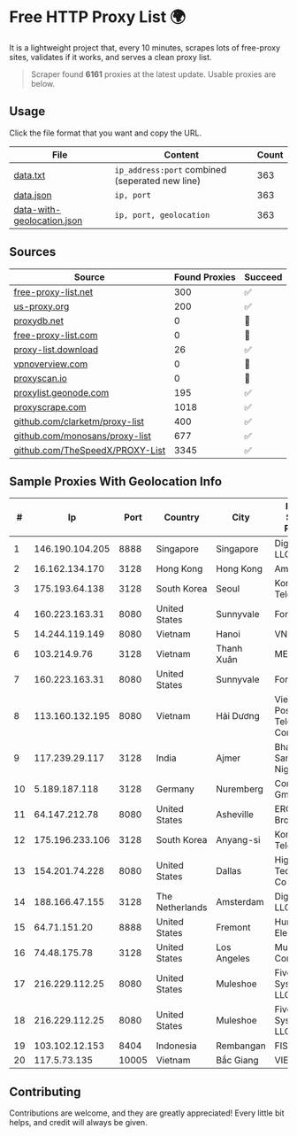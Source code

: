 
# Free HTTP Proxy List 🌍

It is a lightweight project that, every 10 minutes, scrapes lots of free-proxy sites, validates if it works, and serves a clean proxy list.


> Scraper found **6161** proxies at the latest update. Usable proxies are below.

## Usage

Click the file format that you want and copy the URL.


|File|Content|Count|
|----|-------|-----|
|[data.txt](https://raw.githubusercontent.com/themiralay/Proxy-List-World/master/data.txt)|`ip_address:port` combined (seperated new line)|363|
|[data.json](https://raw.githubusercontent.com/themiralay/Proxy-List-World/master/data.json)|`ip, port`|363|
|[data-with-geolocation.json](https://raw.githubusercontent.com/themiralay/Proxy-List-World/master/data-with-geolocation.json)|`ip, port, geolocation`|363|

## Sources

|Source|Found Proxies|Succeed|
|------|-------------|-------|
|[free-proxy-list.net](https://free-proxy-list.net)|300|✅|
|[us-proxy.org](https://www.us-proxy.org)|200|✅|
|[proxydb.net](http://proxydb.net)|0|🚫|
|[free-proxy-list.com](https://free-proxy-list.com/?page=&port=&type%5B%5D=http&type%5B%5D=https&up_time=0&search=Search)|0|🚫|
|[proxy-list.download](https://www.proxy-list.download/HTTP)|26|✅|
|[vpnoverview.com](https://vpnoverview.com/privacy/anonymous-browsing/free-proxy-servers)|0|🚫|
|[proxyscan.io](https://www.proxyscan.io)|0|🚫|
|[proxylist.geonode.com](https://proxylist.geonode.com/api/proxy-list?limit=300&page=1&sort_by=lastChecked&sort_type=desc&protocols=http,https)|195|✅|
|[proxyscrape.com](https://api.proxyscrape.com/v2/?request=displayproxies&protocol=http&timeout=10000&country=all&ssl=all&anonymity=all)|1018|✅|
|[github.com/clarketm/proxy-list](https://raw.githubusercontent.com/clarketm/proxy-list/master/proxy-list-raw.txt)|400|✅|
|[github.com/monosans/proxy-list](https://raw.githubusercontent.com/monosans/proxy-list/main/proxies/http.txt)|677|✅|
|[github.com/TheSpeedX/PROXY-List](https://raw.githubusercontent.com/TheSpeedX/PROXY-List/master/http.txt)|3345|✅|


## Sample Proxies With Geolocation Info

|#|Ip|Port|Country|City|Internet Service Provider|
|-|--|----|-------|----|-------------------------|
|1|146.190.104.205|8888|Singapore|Singapore|DigitalOcean, LLC|
|2|16.162.134.170|3128|Hong Kong|Hong Kong|Amazon.com|
|3|175.193.64.138|3128|South Korea|Seoul|Korea Telecom|
|4|160.223.163.31|8080|United States|Sunnyvale|Fortinet Inc.|
|5|14.244.119.149|8080|Vietnam|Hanoi|VNPT|
|6|103.214.9.76|3128|Vietnam|Thanh Xuân|MEGACORE|
|7|160.223.163.31|8080|United States|Sunnyvale|Fortinet Inc.|
|8|113.160.132.195|8080|Vietnam|Hải Dương|VietNam Post and Telecom Corporation|
|9|117.239.29.117|3128|India|Ajmer|Bharat Sanchar Nigam Ltd|
|10|5.189.187.118|3128|Germany|Nuremberg|Contabo GmbH|
|11|64.147.212.78|8080|United States|Asheville|ERC Broadband|
|12|175.196.233.106|3128|South Korea|Anyang-si|Korea Telecom|
|13|154.201.74.228|8080|United States|Dallas|High Family Technology Co|
|14|188.166.47.155|3128|The Netherlands|Amsterdam|DigitalOcean, LLC|
|15|64.71.151.20|8888|United States|Fremont|Hurricane Electric LLC|
|16|74.48.175.78|3128|United States|Los Angeles|Multacom Corporation|
|17|216.229.112.25|8080|United States|Muleshoe|Five Area Systems, LLC|
|18|216.229.112.25|8080|United States|Muleshoe|Five Area Systems, LLC|
|19|103.102.12.153|8404|Indonesia|Rembangan|FISNET|
|20|117.5.73.135|10005|Vietnam|Bắc Giang|VIETTEL|



## Contributing

Contributions are welcome, and they are greatly appreciated! Every
little bit helps, and credit will always be given.

